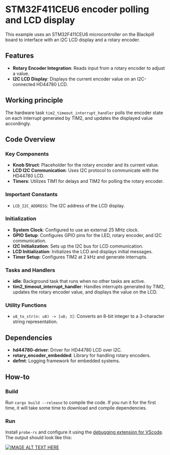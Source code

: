 # STM32F411CEU6 encoder polling and LCD display 

This example uses an STM32F411CEU6 microcontroller on the Blackpill board to interface with an I2C LCD display and a rotary encoder.


## Features

- **Rotary Encoder Integration**: Reads input from a rotary encoder to adjust a value.
- **I2C LCD Display**: Displays the current encoder value on an I2C-connected HD44780 LCD.


## Working principle
The hardware task `tim2_timeout_interrupt_handler` polls the encoder state on each interrupt generated by TIM2, and updates the displayed value accordingly.


## Code Overview

### Key Components

- **Knob Struct**: Placeholder for the rotary encoder and its current value.
- **LCD I2C Communication**: Uses I2C protocol to communicate with the HD44780 LCD.
- **Timers**: Utilizes TIM1 for delays and TIM2 for polling the rotary encoder.

### Important Constants

- `LCD_I2C_ADDRESS`: The I2C address of the LCD display.

### Initialization

- **System Clock**: Configured to use an external 25 MHz clock.
- **GPIO Setup**: Configures GPIO pins for the LED, rotary encoder, and I2C communication.
- **I2C Initialization**: Sets up the I2C bus for LCD communication.
- **LCD Initialization**: Initializes the LCD and displays initial messages.
- **Timer Setup**: Configures TIM2 at 2 kHz and generate interrupts.

### Tasks and Handlers

- **idle**: Background task that runs when no other tasks are active.
- **tim2_timeout_interrupt_handler**: Handles interrupts generated by TIM2, updates the rotary encoder value, and displays the value on the LCD.

### Utility Functions

- `u8_to_str(n: u8) -> [u8; 3]`: Converts an 8-bit integer to a 3-character string representation.


## Dependencies

- **hd44780-driver**: Driver for HD44780 LCD over I2C.
- **rotary_encoder_embedded**: Library for handling rotary encoders.
- **defmt**: Logging framework for embedded systems.


## How-to

### Build
Run `cargo build --release` to compile the code. If you run it for the first time, it will take some time to download and compile dependencies.

### Run
Install `probe-rs` and configure it using the [debugging extension for VScode](https://probe.rs/docs/tools/debugger/).  
The output should look like this:

[![IMAGE ALT TEXT HERE](https://img.youtube.com/vi/nn75gWDhHn0/0.jpg)](https://www.youtube.com/watch?v=nn75gWDhHn0)


